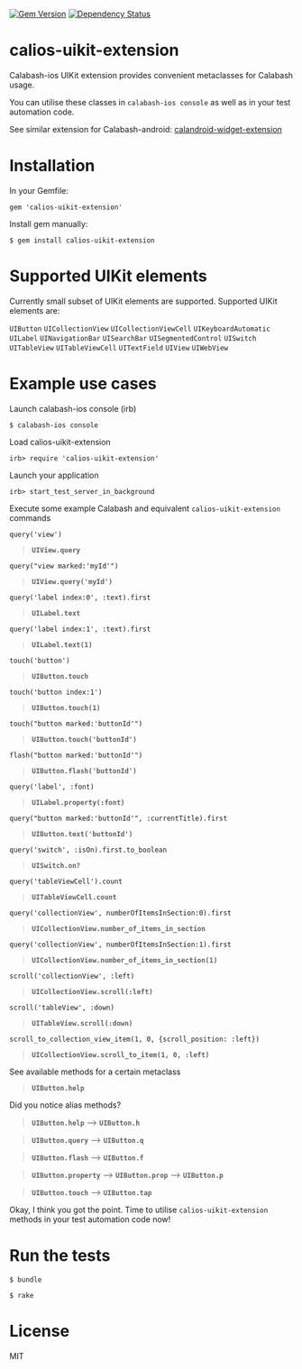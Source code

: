 [![Gem Version](https://badge.fury.io/rb/calios-uikit-extension.svg)](http://badge.fury.io/rb/calios-uikit-extension)
[![Dependency Status](https://gemnasium.com/JaniJegoroff/calios-uikit-extension.svg)](https://gemnasium.com/JaniJegoroff/calios-uikit-extension)

calios-uikit-extension
==========

Calabash-ios UIKit extension provides convenient metaclasses for Calabash usage.

You can utilise these classes in `calabash-ios console` as well as in your test automation code.

See similar extension for Calabash-android: [calandroid-widget-extension](https://github.com/JaniJegoroff/calandroid-widget-extension)

Installation
==========

In your Gemfile:

`gem 'calios-uikit-extension'`

Install gem manually:

`$ gem install calios-uikit-extension`

Supported UIKit elements
==========

Currently small subset of UIKit elements are supported. Supported UIKit elements are:

`UIButton`
`UICollectionView`
`UICollectionViewCell`
`UIKeyboardAutomatic`
`UILabel`
`UINavigationBar`
`UISearchBar`
`UISegmentedControl`
`UISwitch`
`UITableView`
`UITableViewCell`
`UITextField`
`UIView`
`UIWebView`

Example use cases
==========

Launch calabash-ios console (irb)

`$ calabash-ios console`

Load calios-uikit-extension

`irb> require 'calios-uikit-extension'`

Launch your application

`irb> start_test_server_in_background`

Execute some example Calabash and equivalent `calios-uikit-extension` commands

`query('view')`
> **`UIView.query`**

`query("view marked:'myId'")`
> **`UIView.query('myId')`**

`query('label index:0', :text).first`
> **`UILabel.text`**

`query('label index:1', :text).first`
> **`UILabel.text(1)`**

`touch('button')`
> **`UIButton.touch`**

`touch('button index:1')`
> **`UIButton.touch(1)`**

`touch("button marked:'buttonId'")`
> **`UIButton.touch('buttonId')`**

`flash("button marked:'buttonId'")`
> **`UIButton.flash('buttonId')`**

`query('label', :font)`
> **`UILabel.property(:font)`**

`query("button marked:'buttonId'", :currentTitle).first`
> **`UIButton.text('buttonId')`**

`query('switch', :isOn).first.to_boolean`
> **`UISwitch.on?`**

`query('tableViewCell').count`
> **`UITableViewCell.count`**

`query('collectionView', numberOfItemsInSection:0).first`
> **`UICollectionView.number_of_items_in_section`**

`query('collectionView', numberOfItemsInSection:1).first`
> **`UICollectionView.number_of_items_in_section(1)`**

`scroll('collectionView', :left)`
> **`UICollectionView.scroll(:left)`**

`scroll('tableView', :down)`
> **`UITableView.scroll(:down)`**

`scroll_to_collection_view_item(1, 0, {scroll_position: :left})`
> **`UICollectionView.scroll_to_item(1, 0, :left)`**

See available methods for a certain metaclass

> **`UIButton.help`**

Did you notice alias methods?

> **`UIButton.help`** --> **`UIButton.h`**

> **`UIButton.query`** --> **`UIButton.q`**

> **`UIButton.flash`** --> **`UIButton.f`**

> **`UIButton.property`** --> **`UIButton.prop`** --> **`UIButton.p`**

> **`UIButton.touch`** --> **`UIButton.tap`**

Okay, I think you got the point. Time to utilise `calios-uikit-extension` methods in your test automation code now!

Run the tests
==========

`$ bundle`

`$ rake`

License
==========

MIT
